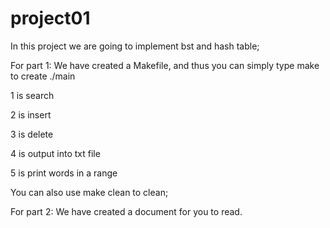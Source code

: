 # project01

In this project we are going to implement bst and hash table;

For part 1:
We have created a Makefile, and thus you can simply type make to create ./main

1 is search

2 is insert

3 is delete

4 is output into txt file

5 is print words in a range

You can also use make clean to clean;

For part 2:
We have created a document for you to read.

